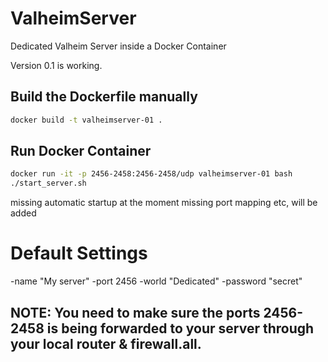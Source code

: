 # ValheimServer
Dedicated Valheim Server inside a Docker Container

Version 0.1 is working. 

## Build the Dockerfile manually
```bash  
docker build -t valheimserver-01 .     
``` 

## Run Docker Container
```bash  
docker run -it -p 2456-2458:2456-2458/udp valheimserver-01 bash
./start_server.sh
``` 
missing automatic startup at the moment
missing port mapping etc, will be added 


# Default Settings

-name "My server" 
-port 2456 
-world "Dedicated" 
-password "secret"

## NOTE: You need to make sure the ports 2456-2458 is being forwarded to your server through your local router & firewall.all.
